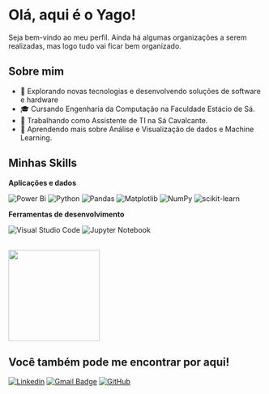 # Olá, aqui é o Yago!
Seja bem-vindo ao meu perfil. Ainda há algumas organizações a serem realizadas, mas logo tudo vai ficar bem organizado.

## Sobre mim

- 🤔 Explorando novas tecnologias e desenvolvendo soluções de software e hardware
- 🎓 Cursando Engenharia da Computação na Faculdade Estácio de Sá.
- 💼 Trabalhando como Assistente de TI na Sá Cavalcante.
- 🌱 Aprendendo mais sobre Análise e Visualização de dados e Machine Learning.

## Minhas Skills

**Aplicações e dados**

![Power Bi](https://img.shields.io/badge/power_bi-F2C811?style=for-the-badge&logo=powerbi&logoColor=black)
![Python](https://img.shields.io/badge/python-3670A0?style=for-the-badge&logo=python&logoColor=ffdd54)
![Pandas](https://img.shields.io/badge/pandas-%23150458.svg?style=for-the-badge&logo=pandas&logoColor=white)
![Matplotlib](https://img.shields.io/badge/Matplotlib-%23ffffff.svg?style=for-the-badge&logo=Matplotlib&logoColor=black)
![NumPy](https://img.shields.io/badge/numpy-%23013243.svg?style=for-the-badge&logo=numpy&logoColor=white)
![scikit-learn](https://img.shields.io/badge/scikit--learn-%23F7931E.svg?style=for-the-badge&logo=scikit-learn&logoColor=white)

**Ferramentas de desenvolvimento**

![Visual Studio Code](https://img.shields.io/badge/Visual%20Studio%20Code-0078d7.svg?style=for-the-badge&logo=visual-studio-code&logoColor=white)
![Jupyter Notebook](https://img.shields.io/badge/jupyter-%23FA0F00.svg?style=for-the-badge&logo=jupyter&logoColor=white)


<br/>

<a href="https://github.com/iuricode" title="Perfil do Iuri">
  <img height="180em" src="https://github-readme-stats.vercel.app/api?username=yagoandradelima&theme=dracula&show_icons=true" />
</a>

## Você também pode me encontrar por aqui!

[![Linkedin](https://img.shields.io/badge/-username-blue?style=flat-square&logo=Linkedin&logoColor=white&link=LINK-DO-SEU-LINKEDIN)]([LINK-DO-SEU-LINKEDIN](https://www.linkedin.com/in/yago-andrade-806147192/))
[![Gmail Badge](https://img.shields.io/badge/-seuemail@email.com-006bed?style=flat-square&logo=Gmail&logoColor=white&link=mailto:SEU-EMAIL)](mailto:yagoandradelima@gmail.com)
[![GitHub](https://img.shields.io/github/followers/iuricode?label=follow&style=social)](https://github.com/yagoandradelima)
